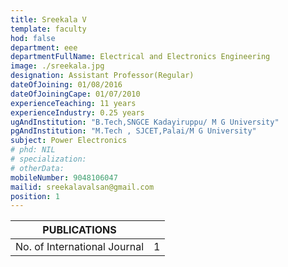 ```yaml
---
title: Sreekala V
template: faculty
hod: false
department: eee
departmentFullName: Electrical and Electronics Engineering
image: ./sreekala.jpg
designation: Assistant Professor(Regular)
dateOfJoining: 01/08/2016
dateOfJoiningCape: 01/07/2010
experienceTeaching: 11 years
experienceIndustry: 0.25 years
ugAndInstitution: "B.Tech,SNGCE Kadayiruppu/ M G University"
pgAndInstitution: "M.Tech , SJCET,Palai/M G University"
subject: Power Electronics
# phd: NIL
# specialization: 
# otherData: 
mobileNumber: 9048106047
mailid: sreekalavalsan@gmail.com
position: 1
---
```

|           PUBLICATIONS           |     |
| :------------------------------: | :-: |
|   No. of International Journal   |  1  |
